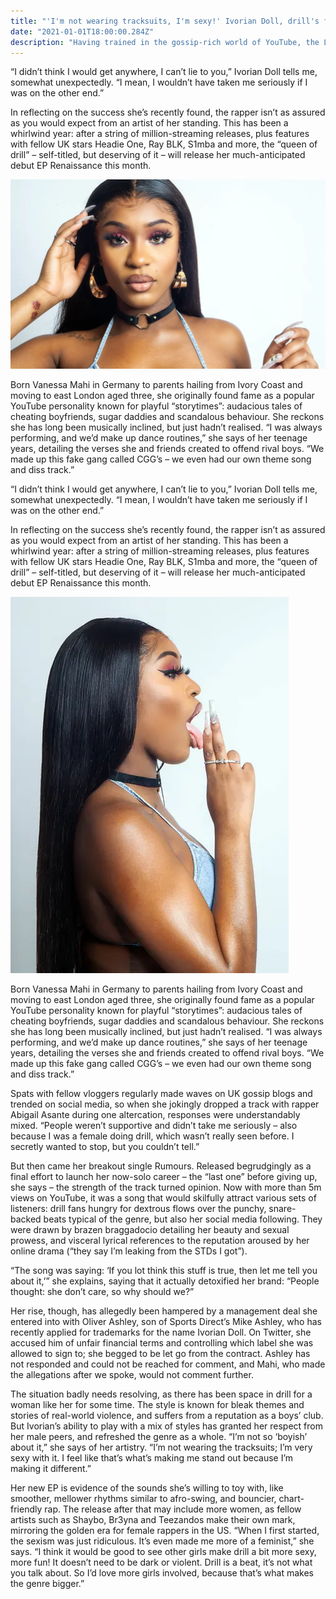 ```yaml
---
title: "'I'm not wearing tracksuits, I'm sexy!' Ivorian Doll, drill's first female star"
date: "2021-01-01T18:00:00.284Z"
description: "Having trained in the gossip-rich world of YouTube, the London rapper is breaking up the boys club with hilarious and brazen lyrics"
---
```


“I didn’t think I would get anywhere, I can’t lie to you,” Ivorian Doll tells me, somewhat unexpectedly. “I mean, I wouldn’t have taken me seriously if I was on the other end.”

In reflecting on the success she’s recently found, the rapper isn’t as assured as you would expect from an artist of her standing. This has been a whirlwind year: after a string of million-streaming releases, plus features with fellow UK stars Headie One, Ray BLK, S1mba and more, the “queen of drill” – self-titled, but deserving of it – will release her much-anticipated debut EP Renaissance this month.

![Drill doesn’t need to be dark](./5616.webp)

Born Vanessa Mahi in Germany to parents hailing from Ivory Coast and moving to east London aged three, she originally found fame as a popular YouTube personality known for playful “storytimes”: audacious tales of cheating boyfriends, sugar daddies and scandalous behaviour. She reckons she has long been musically inclined, but just hadn’t realised. “I was always performing, and we’d make up dance routines,” she says of her teenage years, detailing the verses she and friends created to offend rival boys. “We made up this fake gang called CGG’s – we even had our own theme song and diss track.”

“I didn’t think I would get anywhere, I can’t lie to you,” Ivorian Doll tells me, somewhat unexpectedly. “I mean, I wouldn’t have taken me seriously if I was on the other end.”

In reflecting on the success she’s recently found, the rapper isn’t as assured as you would expect from an artist of her standing. This has been a whirlwind year: after a string of million-streaming releases, plus features with fellow UK stars Headie One, Ray BLK, S1mba and more, the “queen of drill” – self-titled, but deserving of it – will release her much-anticipated debut EP Renaissance this month.

![Ivorian Doll](./3199.webp)

Born Vanessa Mahi in Germany to parents hailing from Ivory Coast and moving to east London aged three, she originally found fame as a popular YouTube personality known for playful “storytimes”: audacious tales of cheating boyfriends, sugar daddies and scandalous behaviour. She reckons she has long been musically inclined, but just hadn’t realised. “I was always performing, and we’d make up dance routines,” she says of her teenage years, detailing the verses she and friends created to offend rival boys. “We made up this fake gang called CGG’s – we even had our own theme song and diss track.”

Spats with fellow vloggers regularly made waves on UK gossip blogs and trended on social media, so when she jokingly dropped a track with rapper Abigail Asante during one altercation, responses were understandably mixed. “People weren’t supportive and didn’t take me seriously – also because I was a female doing drill, which wasn’t really seen before. I secretly wanted to stop, but you couldn’t tell.”

But then came her breakout single Rumours. Released begrudgingly as a final effort to launch her now-solo career – the “last one” before giving up, she says – the strength of the track turned opinion. Now with more than 5m views on YouTube, it was a song that would skilfully attract various sets of listeners: drill fans hungry for dextrous flows over the punchy, snare-backed beats typical of the genre, but also her social media following. They were drawn by brazen braggadocio detailing her beauty and sexual prowess, and visceral lyrical references to the reputation aroused by her online drama (“they say I’m leaking from the STDs I got”).

“The song was saying: ‘If you lot think this stuff is true, then let me tell you about it,’” she explains, saying that it actually detoxified her brand: “People thought: she don’t care, so why should we?”

Her rise, though, has allegedly been hampered by a management deal she entered into with Oliver Ashley, son of Sports Direct’s Mike Ashley, who has recently applied for trademarks for the name Ivorian Doll. On Twitter, she accused him of unfair financial terms and controlling which label she was allowed to sign to; she begged to be let go from the contract. Ashley has not responded and could not be reached for comment, and Mahi, who made the allegations after we spoke, would not comment further.

The situation badly needs resolving, as there has been space in drill for a woman like her for some time. The style is known for bleak themes and stories of real-world violence, and suffers from a reputation as a boys’ club. But Ivorian’s ability to play with a mix of styles has granted her respect from her male peers, and refreshed the genre as a whole. “I’m not so ‘boyish’ about it,” she says of her artistry. “I’m not wearing the tracksuits; I’m very sexy with it. I feel like that’s what’s making me stand out because I’m making it different.”

Her new EP is evidence of the sounds she’s willing to toy with, like smoother, mellower rhythms similar to afro-swing, and bouncier, chart-friendly rap. The release after that may include more women, as fellow artists such as Shaybo, Br3yna and Teezandos make their own mark, mirroring the golden era for female rappers in the US. “When I first started, the sexism was just ridiculous. It’s even made me more of a feminist,” she says. “I think it would be good to see other girls make drill a bit more sexy, more fun! It doesn’t need to be dark or violent. Drill is a beat, it’s not what you talk about. So I’d love more girls involved, because that’s what makes the genre bigger.”
